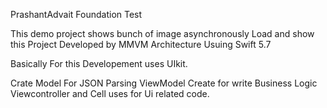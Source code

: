 PrashantAdvait Foundation Test 

This demo project shows bunch of image asynchronously Load and show 
this Project Developed by MMVM Architecture Usuing Swift 5.7

Basically For this Developement uses UIkit.

Crate Model For JSON Parsing 
ViewModel Create for write Business Logic 
Viewcontroller and Cell uses for Ui related code.

